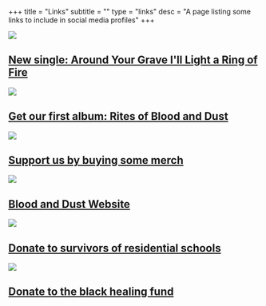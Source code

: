 +++
title = "Links"
subtitle = ""
type = "links"
desc = "A page listing some links to include in social media profiles"
+++

<div class="separator"><img src="/img/separator.svg" /></div>

## [New single: Around Your Grave I'll Light a Ring of Fire](https://blood-and-dust.bandcamp.com/track/around-your-grave-ill-light-a-ring-of-fire)  

<div class="separator"><img src="/img/separator.svg" /></div>

## [Get our first album: Rites of Blood and Dust](https://blood-and-dust.bandcamp.com/album/rites-of-blood-and-dust/)  

<div class="separator"><img src="/img/separator.svg" /></div>

## [Support us by buying some merch](https://blood-and-dust.bandcamp.com/merch)  

<div class="separator"><img src="/img/separator.svg" /></div>

## [Blood and Dust Website](https://blood-and-dust.com/)  

<div class="separator"><img src="/img/separator.svg" /></div>

## [Donate to survivors of residential schools](https://www.irsss.ca/donate)  

<div class="separator"><img src="/img/separator.svg" /></div>

## [Donate to the black healing fund](https://www.blackhealingfund.com/)
